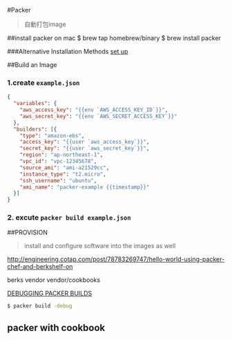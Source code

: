 #Packer
>自動打包image

##install packer on mac
	$ brew tap homebrew/binary
	$ brew install packer

###Alternative Installation Methods
[set up](http://www.packer.io/intro/getting-started/setup.html)

##Build an Image

### 1.create `example.json`

```json
{
  "variables": {
    "aws_access_key": "{{env `AWS_ACCESS_KEY_ID`}}",
    "aws_secret_key": "{{env `AWS_SECRET_ACCESS_KEY`}}"
  },
  "builders": [{
    "type": "amazon-ebs",
    "access_key": "{{user `aws_access_key`}}",
    "secret_key": "{{user `aws_secret_key`}}",
    "region": "ap-northeast-1",
    "vpc_id": "vpc-12345678",
    "source_ami": "ami-a21529cc",
    "instance_type": "t2.micro",
    "ssh_username": "ubuntu",
    "ami_name": "packer-example {{timestamp}}"
  }]
}
```

### 2. excute `packer build example.json`

##PROVISION
> install and configure software into the images as well


http://engineering.cotap.com/post/78783269747/hello-world-using-packer-chef-and-berkshelf-on


berks vendor vendor/cookbooks


[DEBUGGING PACKER BUILDS](https://www.packer.io/docs/other/debugging.html)
```bash
$ packer build -debug
```


## packer with cookbook
